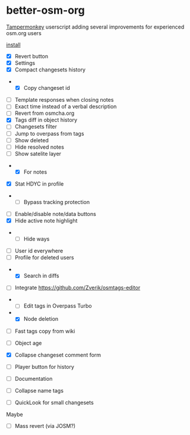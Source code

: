 # better-osm-org

[Tampermonkey](https://www.tampermonkey.net) userscript adding several improvements for experienced osm.org users

[install](https://raw.githubusercontent.com/deevroman/better-osm-org/master/better-osm-org.user.js)

- [x] Revert button
- [x] Settings
- [x] Compact changesets history
- + [x] Copy changeset id
- [ ] Template responses when closing notes
- [ ] Exact time instead of a verbal description
- [ ] Revert from osmcha.org
- [x] Tags diff in object history
- [ ] Changesets filter
- [ ] Jump to overpass from tags
- [ ] Show deleted
- [ ] Hide resolved notes
- [ ] Show satelite layer
- + [x] For notes
- [x] Stat HDYC in profile
- + [ ] Bypass tracking protection
- [ ] Enable/disable note/data buttons
- [x] Hide active note highlight
- + [ ] Hide ways
- [ ] User id everywhere
- [ ] Profile for deleted users
- + [x] Search in diffs
- [ ] Integrate https://github.com/Zverik/osmtags-editor
- + [ ] Edit tags in Overpass Turbo
- + [x] Node deletion
- [ ] Fast tags copy from wiki
- [ ] Object age
- [x] Collapse changeset comment form
- [ ] Player button for history
- [ ] Documentation
- [ ] Collapse name tags
- [ ] QuickLook for small changesets


Maybe
- [ ] Mass revert (via JOSM?)
